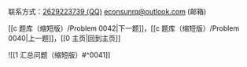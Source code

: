 联系方式：<a href="https://qm.qq.com/q/iA1sKuakak">2629223739 (QQ)</a> <a href="mailto:econsunrq@outlook.com">econsunrq@outlook.com (邮箱)</a>

[[c 题库（缩短版）/Problem 0042|下一题]]，[[c 题库（缩短版）/Problem 0040|上一题]]，[[0 主页|回到主页]]

![[1 汇总问题（缩短版）#^0041]]
